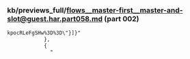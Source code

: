 ### kb/previews_full/flows__master-first__master-and-slot@guest.har.part058.md (part 002)

```md
kpocRLeFgSHw%3D%3D\"}]}"
            },
            {
              "
```

```
